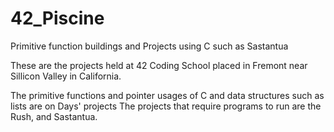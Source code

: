 # 42_Piscine
Primitive function buildings and Projects using C such as Sastantua

These are the projects held at 42 Coding School placed in Fremont near Sillicon Valley in California.

The primitive functions and pointer usages of C and data structures such as lists are on Days' projects
The projects that require programs to run are the Rush, and Sastantua.
